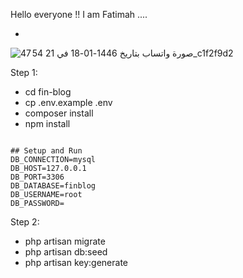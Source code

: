 

Hello everyone !!
I am Fatimah ....


-
![صورة واتساب بتاريخ 1446-01-18 في 21 54 47_c1f2f9d2](https://github.com/user-attachments/assets/5ba23791-a7f5-40fa-8782-fca61a4371be)



Step 1:
- cd fin-blog
- cp .env.example .env
- composer install
- npm install
```

## Setup and Run 
DB_CONNECTION=mysql
DB_HOST=127.0.0.1
DB_PORT=3306
DB_DATABASE=finblog
DB_USERNAME=root
DB_PASSWORD=
```
Step 2:
- php artisan migrate
- php artisan db:seed
- php artisan key:generate
